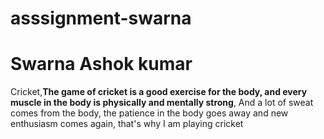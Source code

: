 # asssignment-swarna
# Swarna Ashok kumar
Cricket,**The game of cricket is a good exercise for the body, and every muscle  in the body is physically and mentally strong**, And a lot of sweat comes from the body, the patience in the body goes away and new enthusiasm comes again, that's why I am playing cricket
